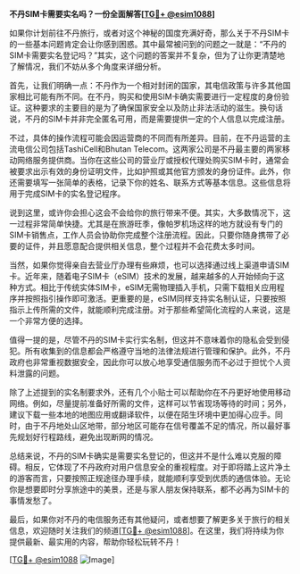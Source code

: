 **不丹SIM卡需要实名吗？一份全面解答[[TG💪+ @esim1088](https://t.me/s/esim1088)]**

如果你计划前往不丹旅行，或者对这个神秘的国度充满好奇，那么关于不丹SIM卡的一些基本问题肯定会让你感到困惑。其中最常被问到的问题之一就是：“不丹的SIM卡需要实名登记吗？”其实，这个问题的答案并不复杂，但为了让你更清楚地了解情况，我们不妨从多个角度来详细分析。

首先，让我们明确一点：不丹作为一个相对封闭的国家，其电信政策与许多其他国家相比可能有所不同。在不丹，购买和使用SIM卡确实需要进行一定程度的身份验证。这种要求的主要目的是为了确保国家安全以及防止非法活动的滋生。换句话说，不丹的SIM卡并非完全匿名可用，而是需要提供一定的个人信息以完成注册。

不过，具体的操作流程可能会因运营商的不同而有所差异。目前，在不丹运营的主流电信公司包括TashiCell和Bhutan Telecom。这两家公司是不丹最主要的两家移动网络服务提供商。当你在这些公司的营业厅或授权代理处购买SIM卡时，通常会被要求出示有效的身份证明文件，比如护照或其他官方颁发的身份证件。此外，你还需要填写一张简单的表格，记录下你的姓名、联系方式等基本信息。这些信息将用于完成SIM卡的实名登记程序。

说到这里，或许你会担心这会不会给你的旅行带来不便。其实，大多数情况下，这一过程非常简单快捷。尤其是在旅游旺季，像帕罗机场这样的地方就设有专门的SIM卡销售点，工作人员会协助你完成整个注册流程。因此，只要你随身携带了必要的证件，并且愿意配合提供相关信息，整个过程并不会花费太多时间。

当然，如果你觉得亲自去营业厅办理有些麻烦，也可以选择通过线上渠道申请SIM卡。近年来，随着电子SIM卡（eSIM）技术的发展，越来越多的人开始倾向于这种方式。相比于传统实体SIM卡，eSIM无需物理插入手机，只需下载相关应用程序并按照指引操作即可激活。更重要的是，eSIM同样支持实名制认证，只要按照指示上传所需的文件，就能顺利完成注册。对于那些希望简化流程的人来说，这是一个非常方便的选择。

值得一提的是，尽管不丹的SIM卡实行实名制，但这并不意味着你的隐私会受到侵犯。所有收集到的信息都会严格遵守当地的法律法规进行管理和保护。此外，不丹政府也非常重视数据安全，因此你可以放心地享受通信服务而不必过于担忧个人资料泄露的问题。

除了上述提到的实名制要求外，还有几个小贴士可以帮助你在不丹更好地使用移动网络。例如，尽量提前准备好所需的文件，这样可以节省现场等待的时间；另外，建议下载一些本地的地图应用或翻译软件，以便在陌生环境中更加得心应手。同时，由于不丹地处山区地带，部分地区可能存在信号覆盖不足的情况，所以最好事先规划好行程路线，避免出现断网的情况。

总结来说，不丹的SIM卡确实是需要实名登记的，但这并不是什么难以克服的障碍。相反，它体现了不丹政府对用户信息安全的重视程度。对于即将踏上这片净土的游客而言，只要按照正规途径办理手续，就能顺利享受到优质的通信体验。无论你是想要即时分享旅途中的美景，还是与家人朋友保持联系，都不必再为SIM卡的事情发愁了。

最后，如果你对不丹的电信服务还有其他疑问，或者想要了解更多关于旅行的相关信息，欢迎随时关注我们的频道[[TG💪+ @esim1088](https://t.me/s/esim1088)]。在这里，我们将持续为你提供最新、最实用的内容，帮助你轻松玩转不丹！

[[TG💪+ @esim1088](https://t.me/s/esim1088) ![Image](https://i.postimg.cc/4NQfJmqS/Snipaste-2025-05-13-00-14-12.png)]